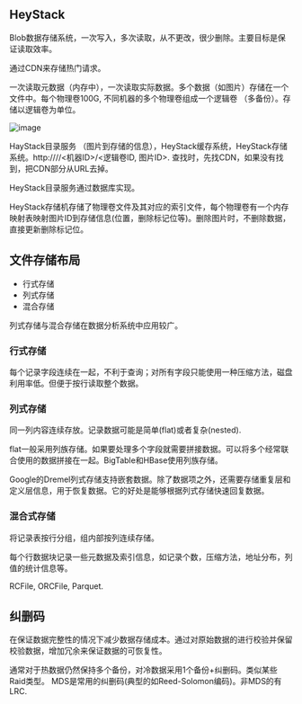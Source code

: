 <!--
title: 大数据日知录 - 分布式文件系统 - 2
date: 2017-01-13 14:07:07
tags:
- Big Data
-->
## HeyStack
Blob数据存储系统，一次写入，多次读取，从不更改，很少删除。主要目标是保证读取效率。

通过CDN来存储热门请求。

一次读取元数据（内存中），一次读取实际数据。多个数据（如图片）存储在一个文件中。每个物理卷100G, 不同机器的多个物理卷组成一个逻辑卷 （多备份）。存储以逻辑卷为单位。
<!-- more -->
![image](https://2.bp.blogspot.com/_3QpHuJ3JYaA/TQrsnOO9-7I/AAAAAAAAA2I/yYp7XTJsuz4/s400/fig2.png)

HayStack目录服务 （图片到存储的信息），HeyStack缓存系统，HeyStack存储系统。http://<CDN>/<cache>/<机器ID>/<逻辑卷ID, 图片ID>. 查找时，先找CDN，如果没有找到，把CDN部分从URL去掉。

HeyStack目录服务通过数据库实现。

HeyStack存储机存储了物理卷文件及其对应的索引文件，每个物理卷有一个内存映射表映射图片ID到存储信息(位置，删除标记位等)。删除图片时，不删除数据，直接更新删除标记位。

## 文件存储布局
- 行式存储
- 列式存储
- 混合存储

列式存储与混合存储在数据分析系统中应用较广。

### 行式存储
每个记录字段连续在一起，不利于查询；对所有字段只能使用一种压缩方法，磁盘利用率低。但便于按行读取整个数据。

### 列式存储
同一列内容连续存放。记录数据可能是简单(flat)或者复杂(nested). 

flat一般采用列族存储。如果要处理多个字段就需要拼接数据。可以将多个经常联合使用的数据拼接在一起。BigTable和HBase使用列族存储。

Google的Dremel列式存储支持嵌套数据。除了数据项之外，还需要存储重复层和定义层信息，用于恢复数据。它的好处是能够根据列式存储快速回复数据。

### 混合式存储
将记录表按行分组，组内部按列连续存储。

每个行数据块记录一些元数据及索引信息，如记录个数，压缩方法，地址分布，列值的统计信息等。

RCFile, ORCFile, Parquet.

## 纠删码
在保证数据完整性的情况下减少数据存储成本。通过对原始数据的进行校验并保留校验数据，增加冗余来保证数据的可恢复性。

通常对于热数据仍然保持多个备份，对冷数据采用1个备份+纠删码。类似某些Raid类型。
MDS是常用的纠删码(典型的如Reed-Solomon编码)。非MDS的有LRC. 

